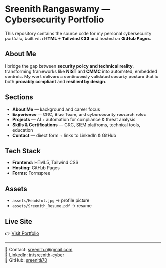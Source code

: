 # Sreenith Rangaswamy — Cybersecurity Portfolio

This repository contains the source code for my personal cybersecurity portfolio, built with **HTML + Tailwind CSS** and hosted on **GitHub Pages**.

## About Me
I bridge the gap between **security policy and technical reality**, transforming frameworks like **NIST** and **CMMC** into automated, embedded controls. My work delivers a continuously validated security posture that is both **provably compliant** and **resilient by design**.

## Sections
- **About Me** — background and career focus  
- **Experience** — GRC, Blue Team, and cybersecurity research roles  
- **Projects** — AI + automation for compliance & threat analysis  
- **Skills & Certifications** — GRC, SIEM platfroms, technical tools, education  
- **Contact** — direct form + links to LinkedIn & GitHub  

## Tech Stack
- **Frontend:** HTML5, Tailwind CSS  
- **Hosting:** GitHub Pages  
- **Forms:** Formspree  

## Assets
- `assets/Headshot.jpg` → profile picture  
- `assets/Sreenith_Resume.pdf` → resume  

## Live Site
👉 [Visit Portfolio](https://sreenith70.github.io)  

---

📧 Contact: [sreenith.r@gmail.com](mailto:sreenith.r@gmail.com)  
🔗 LinkedIn: [in/sreenith-cyber](https://www.linkedin.com/in/sreenith-cyber/)  
🐙 GitHub: [sreenith70](https://github.com/sreenith70)  
